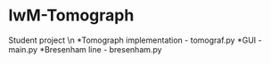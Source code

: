 # IwM-Tomograph
Student project \n
*Tomograph implementation - tomograf.py
*GUI - main.py
*Bresenham line - bresenham.py
